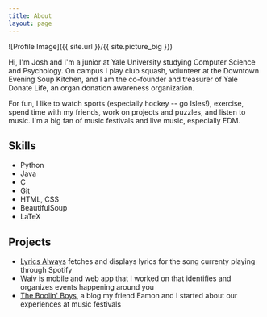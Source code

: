 ```yaml
---
title: About
layout: page
---
```

![Profile Image]({{ site.url }}/{{ site.picture_big }})

<p>Hi, I'm Josh and I'm a junior at Yale University studying Computer Science and Psychology. On campus
I play club squash, volunteer at the Downtown Evening Soup Kitchen, and I am the co-founder and treasurer of Yale Donate Life,
an organ donation awareness organization.</p>
<p>For fun, I like to watch sports (especially hockey -- go Isles!), exercise, spend time with my friends,
work on projects and puzzles, and listen to music. I'm a big fan of music festivals and live music, especially EDM.</p>

<h2>Skills</h2>

<ul class="skill-list">
	<li>Python</li>
	<li>Java</li>
	<li>C</li>
	<li>Git</li>
	<li>HTML, CSS</li>
	<li>BeautifulSoup</li>
	<li>LaTeX</li>
</ul>

<h2>Projects</h2>

<ul>
	<li><a href="https://github.com/jkclark/SpotifyLyrics">Lyrics Always</a> fetches and displays lyrics for the song
		currenty playing through Spotify</li>
	<li><a href="http://www.waiv.xyz/">Waiv</a> is mobile and web app that I worked on that identifies and organizes events happening around you</li>
	<li><a href="http://www.theboolinboys.com/">The Boolin' Boys</a>, a blog my friend Eamon and I started about our experiences at music festivals</li>
</ul>
